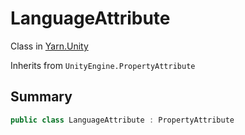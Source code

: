 # LanguageAttribute

Class in [Yarn.Unity](./)

Inherits from `UnityEngine.PropertyAttribute`

## Summary

```csharp
public class LanguageAttribute : PropertyAttribute
```
